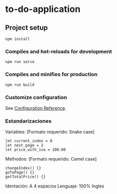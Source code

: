 # to-do-application

## Project setup
```
npm install
```

### Compiles and hot-reloads for development
```
npm run serve
```

### Compiles and minifies for production
```
npm run build
```

### Customize configuration
See [Configuration Reference](https://cli.vuejs.org/config/).



### Estandarizaciones

Variables: [Formato requerido: Snake case]

	let current_index = 0
	let next_page = 2
	let price_with_iva = 100.00


Methodos: [Formato requerido: Camel case]

	changeIndex() {}
	goToPage() {}
	getTotalPrice() {}


Identación: A 4 espacios
Lenguaje: 100% Ingles